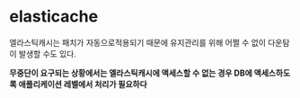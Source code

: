 # elasticache

엘라스틱캐시는 패치가 자동으로적용되기 때문에 유지관리를 위해 어쩔 수 없이 다운탐이 발생할 수도 있다.

**무중단이 요구되는 상황에서는 엘라스틱캐시에 액세스할 수 없는 경우 DB에 액세스하도록 애플리케이션 레벨에서 처리가 필요하다**
